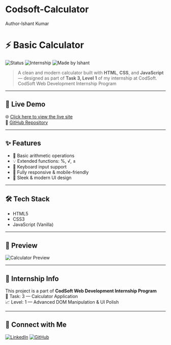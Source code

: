 # Codsoft-Calculator
Author-Ishant Kumar
# ⚡ Basic Calculator

![Status](https://img.shields.io/badge/Live%20Demo-Available-00bfff?style=flat-square&logo=githubpages)
![Internship](https://img.shields.io/badge/Task%203-Level%203-orange?style=flat-square&logo=codersrank)
![Made by Ishant](https://img.shields.io/badge/Made%20by-Ishant%20Kumar-blueviolet?style=flat-square)

> A clean and modern calculator built with **HTML**, **CSS**, and **JavaScript** — designed as part of **Task 3, Level 1** of my internship at CodSoft.
> CodSoft Web Development Internship Program
---

## 🚀 Live Demo

🌐 [Click here to view the live site](https://anirban4ru.github.io/Codsoft-Calculator/)  
📂 [GitHub Repository](https://github.com/Ishantcode/Codsoft-Calculator.git)

---

## ✨ Features

- 🧮 Basic arithmetic operations
- 💡 Extended functions: %, √, ±
- 🎯 Keyboard input support
- 📱 Fully responsive & mobile-friendly
- 🎨 Sleek & modern UI design

---

## 🛠️ Tech Stack

- HTML5  
- CSS3  
- JavaScript (Vanilla)

---

## 📸 Preview

![Calculator Preview](https://github.com/Anirban4ru/Codsoft-Calculator/raw/main/assets/preview.png)

---

## 📌 Internship Info

This project is a part of **CodSoft Web Development Internship Program**  
📁 Task: 3 — Calculator Application  
📈 Level: 1 — Advanced DOM Manipulation & UI Polish

---

## 🤝 Connect with Me

[![LinkedIn](https://img.shields.io/badge/LinkedIn-Anirban%20Chatterjee-blue?style=flat-square&logo=linkedin)](https://www.linkedin.com/in/anirban4ru)
[![GitHub](https://img.shields.io/badge/GitHub-Ishantcode-black?style=flat-square&logo=github)](https://github.com/Ishantcode)
